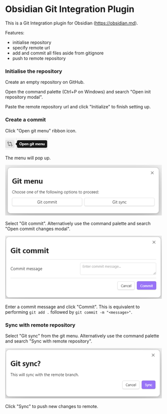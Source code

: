 # Obsidian Git Integration Plugin

This is a Git Integration plugin for Obsidian (https://obsidian.md).

Features:
- initialise repository
- specify remote url
- add and commit all files aside from gitignore
- push to remote repository

### Initialise the repository

Create an empty repository on GitHub.

Open the command palette (Ctrl+P on Windows) and search "Open init repository modal".

Paste the remote repository url and click "Initialize" to finish setting up.

### Create a commit

Click "Open git menu" ribbon icon.

![Git menu ribbon](docs/images/image.png)

The menu will pop up.

![Git menu modal](docs/images/image-1.png)

Select "Git commit". Alternatively use the command palette and search "Open commit changes modal".

![Git commit modal](docs/images/image-2.png)

Enter a commit message and click "Commit". This is equivalent to performing `git add .` followed by `git commit -m "<message>"`.

### Sync with remote repository

Select "Git sync" from the git menu. Alternatively use the command palette and search "Sync with remote repository".

![Git sync modal](docs/images/image-3.png)

Click "Sync" to push new changes to remote.
